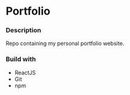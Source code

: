 # Portfolio

### Description
Repo containing my personal portfolio website.
### Build with
- ReactJS
- Git 
- npm

